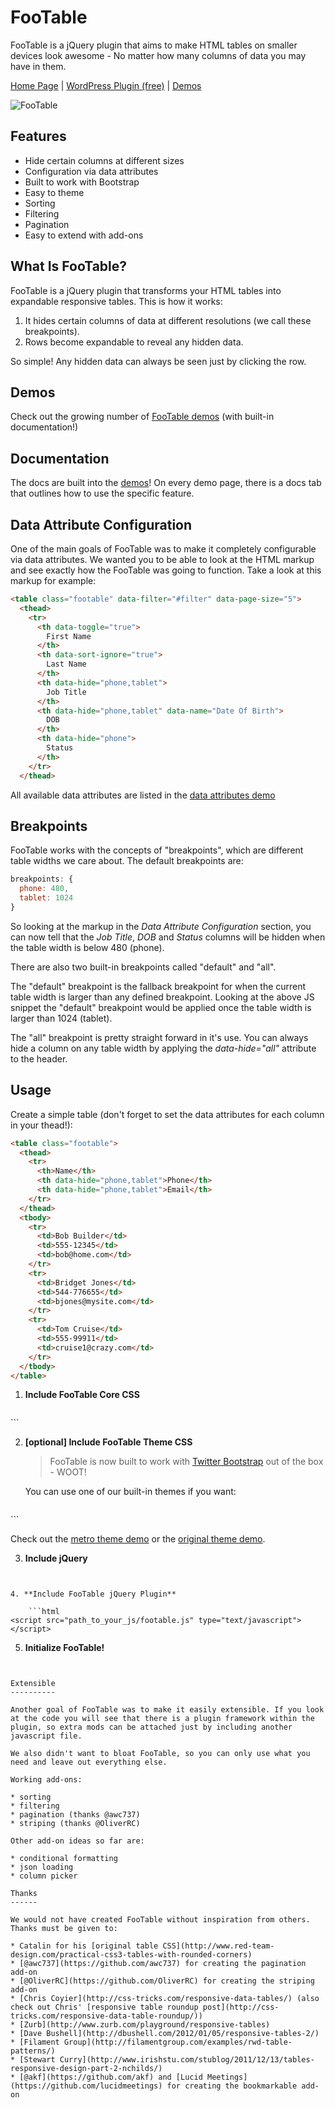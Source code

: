 FooTable
========

FooTable is a jQuery plugin that aims to make HTML tables on smaller devices look awesome - No matter how many columns of data you may have in them.

[Home Page](http://fooplugins.com/plugins/footable-jquery "Visit the FooTable Homepage") |
[WordPress Plugin (free)](http://fooplugins.com/plugins/footable-lite/) |
[Demos](http://fooplugins.com/footable-demos/)

![FooTable](https://raw.github.com/bradvin/FooTable/V2/screenshot.jpg "FooTable")

Features
--------

* Hide certain columns at different sizes
* Configuration via data attributes
* Built to work with Bootstrap
* Easy to theme
* Sorting
* Filtering
* Pagination
* Easy to extend with add-ons

What Is FooTable?
-----------------

FooTable is a jQuery plugin that transforms your HTML tables into expandable responsive tables. This is how it works:

1. It hides certain columns of data at different resolutions (we call these breakpoints).
2. Rows become expandable to reveal any hidden data.

So simple! Any hidden data can always be seen just by clicking the row.

Demos
-----

Check out the growing number of [FooTable demos](http://fooplugins.com/footable-demos/) (with built-in documentation!)

Documentation
-------------

The docs are built into the [demos](http://fooplugins.com/footable-demos/)! On every demo page, there is a docs tab that outlines how to use the specific feature.

Data Attribute Configuration
----------------------------

One of the main goals of FooTable was to make it completely configurable via data attributes. We wanted you to be able to look at the HTML markup and see exactly how the FooTable was going to function. Take a look at this markup for example:

```html
<table class="footable" data-filter="#filter" data-page-size="5">
  <thead>
    <tr>
      <th data-toggle="true">
        First Name
      </th>
      <th data-sort-ignore="true">
        Last Name
      </th>
      <th data-hide="phone,tablet">
        Job Title
      </th>
      <th data-hide="phone,tablet" data-name="Date Of Birth">
        DOB
      </th>
      <th data-hide="phone">
        Status
      </th>
    </tr>
  </thead>
```

All available data attributes are listed in the [data attributes demo](http://fooplugins.com/footable-demos/?url=http://fooplugins.com/footable/demos/data-attributes.htm)

Breakpoints
-----------

FooTable works with the concepts of "breakpoints", which are different table widths we care about. The default breakpoints are:

```javascript
breakpoints: {
  phone: 480,
  tablet: 1024
}
```

So looking at the markup in the *Data Attribute Configuration* section, you can now tell that the *Job Title*, *DOB* and *Status* columns will be hidden when the table width is below 480 (phone).

There are also two built-in breakpoints called "default" and "all".

The "default" breakpoint is the fallback breakpoint for when the current table width is larger than any defined breakpoint. Looking at the above JS snippet the "default" breakpoint would be applied once the table width is larger than 1024 (tablet).

The "all" breakpoint is pretty straight forward in it's use. You can always hide a column on any table width by applying the *data-hide="all"* attribute to the header.

Usage
-----

Create a simple table (don't forget to set the data attributes for each column in your thead!):

```html
<table class="footable">
  <thead>
    <tr>
      <th>Name</th>
      <th data-hide="phone,tablet">Phone</th>
      <th data-hide="phone,tablet">Email</th>
    </tr>
  </thead>
  <tbody>
    <tr>
      <td>Bob Builder</td>
      <td>555-12345</td>
      <td>bob@home.com</td>
    </tr>
    <tr>
      <td>Bridget Jones</td>
      <td>544-776655</td>
      <td>bjones@mysite.com</td>
    </tr>
    <tr>
      <td>Tom Cruise</td>
      <td>555-99911</td>
      <td>cruise1@crazy.com</td>
    </tr>
  </tbody>
</table>
```

1. **Include FooTable Core CSS**

   ```html
<link href="path_to_your_css/footable.core.css" rel="stylesheet" type="text/css" />
```

2. **[optional] Include FooTable Theme CSS**

   > FooTable is now built to work with [Twitter Bootstrap](http://twitter.github.io/bootstrap) out of the box - WOOT!

   You can use one of our built-in themes if you want:

   ```html
<link href="path_to_your_css/footable.metro.css" rel="stylesheet" type="text/css" />
```

   Check out the [metro theme demo](http://fooplugins.com/footable-demos/?url=http://fooplugins.com/footable/demos/metro-theme.htm) or the [original theme demo](http://fooplugins.com/footable-demos/?url=http://fooplugins.com/footable/demos/old-theme.htm).

3. **Include jQuery**

    ```html
<script src="http://ajax.googleapis.com/ajax/libs/jquery/1.9.1/jquery.min.js" type="text/javascript"></script>
```

4. **Include FooTable jQuery Plugin**

    ```html
<script src="path_to_your_js/footable.js" type="text/javascript"></script>
```

5. **Initialize FooTable!**

   ```html
<script type="text/javascript">
    $(function () {

        $('.footable').footable();

    });
</script>
```

Extensible
----------

Another goal of FooTable was to make it easily extensible. If you look at the code you will see that there is a plugin framework within the plugin, so extra mods can be attached just by including another javascript file.

We also didn't want to bloat FooTable, so you can only use what you need and leave out everything else.

Working add-ons:

* sorting
* filtering
* pagination (thanks @awc737)
* striping (thanks @OliverRC)

Other add-on ideas so far are:

* conditional formatting
* json loading
* column picker

Thanks
------

We would not have created FooTable without inspiration from others. Thanks must be given to:

* Catalin for his [original table CSS](http://www.red-team-design.com/practical-css3-tables-with-rounded-corners)
* [@awc737](https://github.com/awc737) for creating the pagination add-on
* [@OliverRC](https://github.com/OliverRC) for creating the striping add-on
* [Chris Coyier](http://css-tricks.com/responsive-data-tables/) (also check out Chris' [responsive table roundup post](http://css-tricks.com/responsive-data-table-roundup/))
* [Zurb](http://www.zurb.com/playground/responsive-tables)
* [Dave Bushell](http://dbushell.com/2012/01/05/responsive-tables-2/)
* [Filament Group](http://filamentgroup.com/examples/rwd-table-patterns/)
* [Stewart Curry](http://www.irishstu.com/stublog/2011/12/13/tables-responsive-design-part-2-nchilds/)
* [@akf](https://github.com/akf) and [Lucid Meetings](https://github.com/lucidmeetings) for creating the bookmarkable add-on